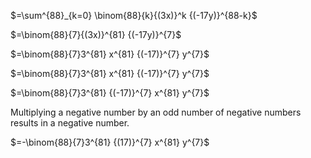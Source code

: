 $=\sum^{88}_{k=0} \binom{88}{k}{(3x)}^k {(-17y)}^{88-k}$

$=\binom{88}{7}{(3x)}^{81} {(-17y)}^{7}$

$=\binom{88}{7}3^{81} x^{81} {(-17)}^{7} y^{7}$

$=\binom{88}{7}3^{81} x^{81} {(-17)}^{7} y^{7}$

$=\binom{88}{7}3^{81} {(-17)}^{7} x^{81} y^{7}$

Multiplying a negative number by an odd number of negative numbers results in a negative number.

$=-\binom{88}{7}3^{81} {(17)}^{7} x^{81} y^{7}$
